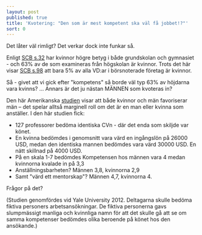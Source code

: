 ```yaml
---
layout: post
published: true
title: 'Kvotering: "Den som är mest kompetent ska väl få jobbet!?"'
sort: 0
---
```




Det låter väl rimligt? Det verkar dock inte funkar så.

Enligt [SCB s.32](http://www.scb.se/Statistik/_Publikationer/LE0201_2015B16_BR_X10BR1601.pdf "På tal om kvinnor och män") har kvinnor högre betyg i både grundskolan och gymnasiet - och 63% av de som examineras från högskolan är kvinnor. Trots det här visar [SCB s.98](http://www.scb.se/Statistik/_Publikationer/LE0201_2015B16_BR_X10BR1601.pdf "På tal om kvinnor och män") att bara 5% av alla VD:ar i börsnoterade företag är kvinnor.

Så - givet att vi gick efter "kompetens" så borde väl typ 63% av höjdarna vara kvinns? … Annars är det ju nästan MÄNNEN som kvoteras in?

Den här Amerikanska [studien](http://www.jstor.org/stable/41763373) visar att både kvinnor och män favoriserar män – det spelar alltså marginell roll om det är en man eller kvinna som anställer. I den här studien fick:

- 127 professorer bedöma identiska CVn - där det enda som skiljde var könet. 
- En kvinna bedömdes i genomsnitt vara värd en ingångslön på 26000 USD, medan den identiska  mannen bedömdes vara värd 30000 USD. En nätt skillnad på 4000 USD.
- På en skala 1-7 bedömdes Kompetensen hos männen vara 4 medan kvinnorna kvalade in på 3,3
- Anställningsbarheten? Männen 3,8, kvinnorna 2,9
- Samt "värd ett mentorskap"? Männen 4,7, kvinnorna 4.

Frågor på det?

(Studien genomfördes vid Yale University 2012. Deltagarna skulle bedöma fiktiva personers arbetsansökningar. De fiktiva personerna gavs slumpmässigt manliga och kvinnliga namn för att det skulle gå att se om samma kompetenser bedömdes olika beroende på könet hos den ansökande.)
